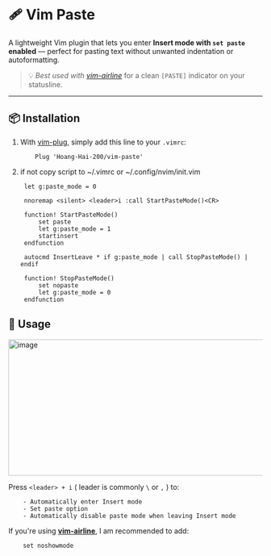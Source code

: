 # 🩹 Vim Paste 

A lightweight Vim plugin that lets you enter **Insert mode with `set paste` enabled** — perfect for pasting text without unwanted indentation or autoformatting.

> 💡 *Best used with [vim-airline](https://github.com/vim-airline/vim-airline)* for a clean `[PASTE]` indicator on your statusline.

---

## 📦 Installation

1. With [vim-plug](https://github.com/junegunn/vim-plug), simply add this line to your `.vimrc`:

           Plug 'Hoang-Hai-200/vim-paste'


2. if not copy script to ~/.vimrc or ~/.config/nvim/init.vim

        let g:paste_mode = 0
        
        nnoremap <silent> <leader>i :call StartPasteMode()<CR>
        
        function! StartPasteMode()
            set paste
            let g:paste_mode = 1
            startinsert
        endfunction
        
        autocmd InsertLeave * if g:paste_mode | call StopPasteMode() | endif
        
        function! StopPasteMode()
            set nopaste
            let g:paste_mode = 0
        endfunction

## 🚀 Usage
<img width="812" height="270" alt="image" src="https://github.com/user-attachments/assets/4269a9c1-b26b-46fb-a337-a9a4956da230" />

Press `<leader> + i` ( leader is commonly `\` or `,` ) to:
        
        - Automatically enter Insert mode
        - Set paste option
        - Automatically disable paste mode when leaving Insert mode


If you're using **[vim-airline](https://github.com/vim-airline/vim-airline)**, I am recommended to add:

        set noshowmode


